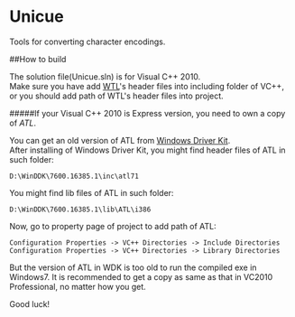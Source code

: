 Unicue
======

Tools for converting character encodings.

##How to build

The solution file(Unicue.sln) is for Visual C++ 2010.  
Make sure you have add [WTL](http://sourceforge.net/projects/wtl/files/WTL%208.1/)'s header files into including folder of VC++, or 
you should add path of WTL's header files into project.

#####If your Visual C++ 2010 is Express version, you need to own a copy of *ATL*.

You can get an old version of ATL from [Windows Driver Kit](http://msdn.microsoft.com/en-us/library/windows/hardware/hh852362.aspx).  
After installing of Windows Driver Kit, you might find header files of ATL in such folder:

    D:\WinDDK\7600.16385.1\inc\atl71

You might find lib files of ATL in such folder:

    D:\WinDDK\7600.16385.1\lib\ATL\i386

Now, go to property page of project to add path of ATL:

    Configuration Properties -> VC++ Directories -> Include Directories
    Configuration Properties -> VC++ Directories -> Library Directories

But the version of ATL in WDK is too old to run the compiled exe in Windows7. It is recommended to get a copy as same as that in VC2010 Professional, no matter how you get.

Good luck!
